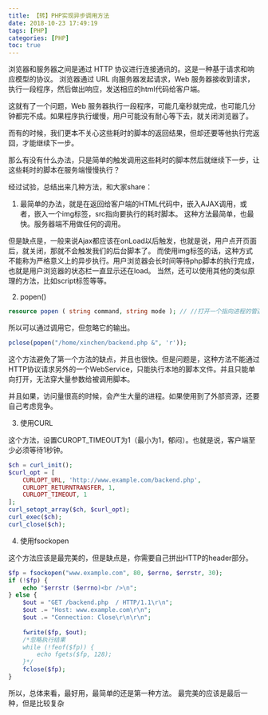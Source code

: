 ```yaml
---
title: 【转】PHP实现异步调用方法
date: 2018-10-23 17:49:19
tags: [PHP]
categories: [PHP]
toc: true
---
```


浏览器和服务器之间是通过 HTTP 协议进行连接通讯的。这是一种基于请求和响应模型的协议。
浏览器通过 URL 向服务器发起请求，Web 服务器接收到请求，执行一段程序，然后做出响应，发送相应的html代码给客户端。

这就有了一个问题，Web 服务器执行一段程序，可能几毫秒就完成，也可能几分钟都完不成。如果程序执行缓慢，用户可能没有耐心等下去，就关闭浏览器了。

而有的时候，我们更本不关心这些耗时的脚本的返回结果，但却还要等他执行完返回，才能继续下一步。

那么有没有什么办法，只是简单的触发调用这些耗时的脚本然后就继续下一步，让这些耗时的脚本在服务端慢慢执行？

经过试验，总结出来几种方法，和大家share：

1. 最简单的办法，就是在返回给客户端的HTML代码中，嵌入AJAX调用，或者，嵌入一个img标签，src指向要执行的耗时脚本。
这种方法最简单，也最快。服务器端不用做任何的调用。

但是缺点是，一般来说Ajax都应该在onLoad以后触发，也就是说，用户点开页面后，就关闭，那就不会触发我们的后台脚本了。
而使用img标签的话，这种方式不能称为严格意义上的异步执行。用户浏览器会长时间等待php脚本的执行完成，也就是用户浏览器的状态栏一直显示还在load。
当然，还可以使用其他的类似原理的方法，比如script标签等等。

2. popen()

```php
resource popen ( string command, string mode ); // //打开一个指向进程的管道，该进程由派生给定的 command 命令执行而产生。打开一个指向进程的管道，该进程由派生给定的 command 命令执行而产生。
``` 
所以可以通过调用它，但忽略它的输出。
```php
pclose(popen("/home/xinchen/backend.php &", 'r'));
```
这个方法避免了第一个方法的缺点，并且也很快。但是问题是，这种方法不能通过HTTP协议请求另外的一个WebService，只能执行本地的脚本文件。并且只能单向打开，无法穿大量参数给被调用脚本。

并且如果，访问量很高的时候，会产生大量的进程。如果使用到了外部资源，还要自己考虑竞争。

3. 使用CURL

这个方法，设置CUROPT_TIMEOUT为1（最小为1，郁闷）。也就是说，客户端至少必须等待1秒钟。
```php
$ch = curl_init();
$curl_opt = [
    CURLOPT_URL, 'http://www.example.com/backend.php',
    CURLOPT_RETURNTRANSFER, 1,
    CURLOPT_TIMEOUT, 1
];
curl_setopt_array($ch, $curl_opt);
curl_exec($ch);
curl_close($ch);
```
4. 使用fsockopen

这个方法应该是最完美的，但是缺点是，你需要自己拼出HTTP的header部分。
```php
$fp = fsockopen("www.example.com", 80, $errno, $errstr, 30);
if (!$fp) {
    echo "$errstr ($errno)<br />\n";
} else {
    $out = "GET /backend.php  / HTTP/1.1\r\n";
    $out .= "Host: www.example.com\r\n";
    $out .= "Connection: Close\r\n\r\n";
 
    fwrite($fp, $out);
    /*忽略执行结果
    while (!feof($fp)) {
        echo fgets($fp, 128);
    }*/
    fclose($fp);
}
```
所以，总体来看，最好用，最简单的还是第一种方法。
最完美的应该是最后一种，但是比较复杂
